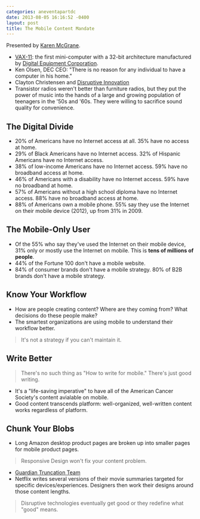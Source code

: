 ```yaml
---
categories: aneventapartdc
date: 2013-08-05 16:16:52 -0400
layout: post
title: The Mobile Content Mandate
---
```


Presented by [Karen McGrane](http://karenmcgrane.com/).

- [VAX-11](http://en.wikipedia.org/wiki/VAX-11): the first mini-computer with a 32-bit architecture manufactured by [Digital Equipment Corporation](http://en.wikipedia.org/wiki/Digital_Equipment_Corporation).
- Ken Olsen, DEC CEO: "There is no reason for any individual to have a computer in his home."
- Clayton Christensen and [Disruptive Innovation](http://en.wikipedia.org/wiki/Disruptive_technology)
- Transistor radios weren't better than furniture radios, but they put the power of music into the hands of a large and growing population of teenagers in the '50s and '60s. They were willing to sacrifice sound quality for convenience.


## The Digital Divide

- 20% of Americans have no Internet access at all. 35% have no access at home.
- 29% of Black Americans have no Internet access. 32% of Hispanic Americans have no Internet access.
- 38% of low-income Americans have no Internet access. 59% have no broadband access at home.
- 46% of Americans with a disability have no Internet access. 59% have no broadband at home.
- 57% of Americans without a high school diploma have no Internet access. 88% have no broadband access at home.
- 88% of Americans own a mobile phone. 55% say they use the Internet on their mobile device (2012), up from 31% in 2009.


## The Mobile-Only User

- Of the 55% who say they've used the Internet on their mobile device, 31% only or mostly use the Internet on mobile. This is __tens of millions of people__.
- 44% of the Fortune 100 don't have a mobile website.
- 84% of consumer brands don't have a mobile strategy. 80% of B2B brands don't have a mobile strategy.


## Know Your Workflow

- How are people creating content? Where are they coming from? What decisions do these people make?
- The smartest organizations are using mobile to understand their workflow better.

> It's not a strategy if you can't maintain it.


## Write Better

> There's no such thing as "How to write for mobile." There's just good writing.

- It's a "life-saving imperative" to have all of the American Cancer Society's content avialable on mobile.
- Good content transcends platform: well-organized, well-written content works regardless of platform.


## Chunk Your Blobs

- Long Amazon desktop product pages are broken up into smaller pages for mobile product pages.

> Responsive Design won't fix your content problem.

- [Guardian Truncation Team](http://guardiantruncationteam.tumblr.com/)
- Netflix writes several versions of their movie summaries targeted for specific devices/experiences. Designers then work their designs around those content lengths.

> Disruptive technologies eventually get good or they redefine what "good" means.